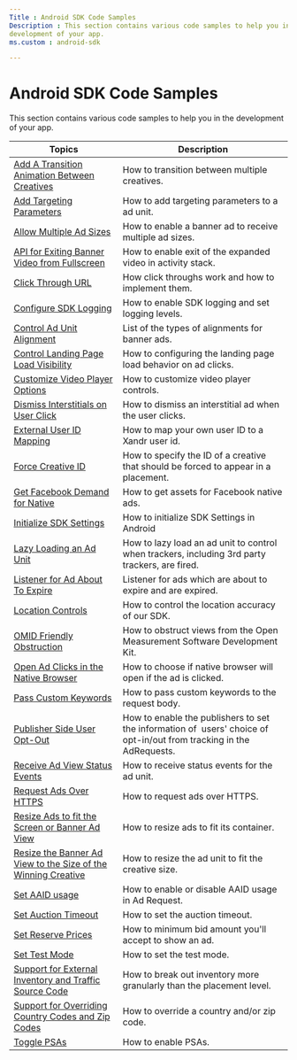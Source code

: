 ```yaml
---
Title : Android SDK Code Samples
Description : This section contains various code samples to help you in the
development of your app. 
ms.custom : android-sdk

---
```



# Android SDK Code Samples



This section contains various code samples to help you in the
development of your app. 

<table class="table">
<thead class="thead">
<tr class="header row">
<th id="ID-00000e38__entry__1" class="entry">Topics</th>
<th id="ID-00000e38__entry__2" class="entry">Description</th>
</tr>
</thead>
<tbody class="tbody">
<tr class="odd row">
<td class="entry" headers="ID-00000e38__entry__1"><a
href="add-a-transition-animation-on-android.md"
class="xref" target="_blank">Add A Transition Animation Between
Creatives</a></td>
<td class="entry" headers="ID-00000e38__entry__2">How to transition
between multiple creatives.</td>
</tr>
<tr class="even row">
<td class="entry" headers="ID-00000e38__entry__1"><a
href="add-targeting-parameters-on-android.md"
class="xref" target="_blank">Add Targeting Parameters</a></td>
<td class="entry" headers="ID-00000e38__entry__2">How to add targeting
parameters to a ad unit.</td>
</tr>
<tr class="odd row">
<td class="entry" headers="ID-00000e38__entry__1"><a
href="allow-multiple-ad-sizes-to-serve-into-a-banner-ad-view-on-android.md"
class="xref" target="_blank">Allow Multiple Ad Sizes</a></td>
<td class="entry" headers="ID-00000e38__entry__2">How to enable a banner
ad to receive multiple ad sizes.</td>
</tr>
<tr class="even row">
<td class="entry" headers="ID-00000e38__entry__1"><a
href="api-for-exiting-banner-video-from-fullscreen.md"
class="xref" target="_blank">API for Exiting Banner Video from
Fullscreen</a></td>
<td class="entry" headers="ID-00000e38__entry__2">How to enable exit of
the expanded video in activity stack.</td>
</tr>
<tr class="odd row">
<td class="entry" headers="ID-00000e38__entry__1"><a
href="click-through-url-on-android.md"
class="xref" target="_blank">Click Through URL</a></td>
<td class="entry" headers="ID-00000e38__entry__2">How click throughs
work and how to implement them.</td>
</tr>
<tr class="even row">
<td class="entry" headers="ID-00000e38__entry__1"><a
href="configure-sdk-logging-on-android.md"
class="xref" target="_blank">Configure SDK Logging</a></td>
<td class="entry" headers="ID-00000e38__entry__2">How to enable SDK
logging and set logging levels.</td>
</tr>
<tr class="odd row">
<td class="entry" headers="ID-00000e38__entry__1"><a
href="control-ad-unit-alignment-on-android.md"
class="xref" target="_blank">Control Ad Unit Alignment</a></td>
<td class="entry" headers="ID-00000e38__entry__2">List of the types of
alignments for banner ads.</td>
</tr>
<tr class="even row">
<td class="entry" headers="ID-00000e38__entry__1"><a
href="control-landing-page-load-visibility-on-android.md"
class="xref" target="_blank">Control Landing Page Load
Visibility</a></td>
<td class="entry" headers="ID-00000e38__entry__2">How to configuring the
landing page load behavior on ad clicks.</td>
</tr>
<tr class="odd row">
<td class="entry" headers="ID-00000e38__entry__1"><a
href="customize-video-player-options-on-android.md"
class="xref" target="_blank">Customize Video Player Options</a></td>
<td class="entry" headers="ID-00000e38__entry__2">How to customize video
player controls.</td>
</tr>
<tr class="even row">
<td class="entry" headers="ID-00000e38__entry__1"><a
href="dismiss-interstitials-on-user-click.md"
class="xref" target="_blank">Dismiss Interstitials on User
Click</a></td>
<td class="entry" headers="ID-00000e38__entry__2">How to dismiss an
interstitial ad when the user clicks.</td>
</tr>
<tr class="odd row">
<td class="entry" headers="ID-00000e38__entry__1"><a
href="user-id-s--mapping-on-android.md"
class="xref" target="_blank">External User ID Mapping</a></td>
<td class="entry" headers="ID-00000e38__entry__2">How to map your own
user ID to a Xandr user id.</td>
</tr>
<tr class="even row">
<td class="entry" headers="ID-00000e38__entry__1"><a
href="forcecreativeid-for-android.md"
class="xref" target="_blank">Force Creative ID</a></td>
<td class="entry" headers="ID-00000e38__entry__2">How to specify the ID
of a creative that should be forced to appear in a placement.</td>
</tr>
<tr class="odd row">
<td class="entry" headers="ID-00000e38__entry__1"><a
href="get-facebook-demand-for-native-on-android.md"
class="xref" target="_blank">Get Facebook Demand for Native</a></td>
<td class="entry" headers="ID-00000e38__entry__2">How to get assets for
Facebook native ads.</td>
</tr>
<tr class="even row">
<td class="entry" headers="ID-00000e38__entry__1"><a
href="initialize-sdk-settings-in-android.md"
class="xref" target="_blank">Initialize SDK Settings</a></td>
<td class="entry" headers="ID-00000e38__entry__2">How to initialize SDK
Settings in Android</td>
</tr>
<tr class="odd row">
<td class="entry" headers="ID-00000e38__entry__1"><a
href="lazy-load-for-android.md"
class="xref" target="_blank">Lazy Loading an Ad Unit</a></td>
<td class="entry" headers="ID-00000e38__entry__2">How to lazy load an ad
unit to control when trackers, including 3rd party trackers, are
fired.</td>
</tr>
<tr class="even row">
<td class="entry" headers="ID-00000e38__entry__1"><a
href="listener-for-onadabouttoexpire-on-android.md"
class="xref" target="_blank">Listener for Ad About To Expire</a></td>
<td class="entry" headers="ID-00000e38__entry__2">Listener for ads which
are about to expire and are expired.</td>
</tr>
<tr class="odd row">
<td class="entry" headers="ID-00000e38__entry__1"><a
href="location-controls-on-android.md"
class="xref" target="_blank">Location Controls</a></td>
<td class="entry" headers="ID-00000e38__entry__2">How to control the
location accuracy of our SDK.</td>
</tr>
<tr class="even row">
<td class="entry" headers="ID-00000e38__entry__1"><a
href="omid-friendly-obstruction-for-android.md"
class="xref" target="_blank">OMID Friendly Obstruction</a></td>
<td class="entry" headers="ID-00000e38__entry__2">How to obstruct views
from the Open Measurement Software Development Kit.</td>
</tr>
<tr class="odd row">
<td class="entry" headers="ID-00000e38__entry__1"><a
href="open-ad-clicks-in-the-native-browser-on-android.md"
class="xref" target="_blank">Open Ad Clicks in the Native
Browser</a></td>
<td class="entry" headers="ID-00000e38__entry__2">How to choose if
native browser will open if the ad is clicked.</td>
</tr>
<tr class="even row">
<td class="entry" headers="ID-00000e38__entry__1"><a
href="pass-custom-keywords-on-android.md"
class="xref" target="_blank">Pass Custom Keywords</a></td>
<td class="entry" headers="ID-00000e38__entry__2">How to pass custom
keywords to the request body.</td>
</tr>
<tr class="odd row">
<td class="entry" headers="ID-00000e38__entry__1"><a
href="publisher-side-user-opt-out-for-android.md"
class="xref" target="_blank">Publisher Side User Opt-Out</a></td>
<td class="entry" headers="ID-00000e38__entry__2">How to enable the
publishers to set the information of  users' choice of opt-in/out from
tracking in the AdRequests.</td>
</tr>
<tr class="even row">
<td class="entry" headers="ID-00000e38__entry__1"><a
href="receive-ad-view-status-events-on-android.md"
class="xref" target="_blank">Receive Ad View Status Events</a></td>
<td class="entry" headers="ID-00000e38__entry__2">How to receive status
events for the ad unit.</td>
</tr>
<tr class="odd row">
<td class="entry" headers="ID-00000e38__entry__1"><a
href="request-ads-over-https-on-android.md"
class="xref" target="_blank">Request Ads Over HTTPS</a></td>
<td class="entry" headers="ID-00000e38__entry__2">How to request ads
over HTTPS.</td>
</tr>
<tr class="even row">
<td class="entry" headers="ID-00000e38__entry__1"><a
href="resize-ads-to-fit-the-screen-or-banner-ad-view-on-android.md"
class="xref" target="_blank">Resize Ads to fit the Screen or Banner Ad
View</a></td>
<td class="entry" headers="ID-00000e38__entry__2">How to resize ads to
fit its container.</td>
</tr>
<tr class="odd row">
<td class="entry" headers="ID-00000e38__entry__1"><a
href="resize-the-banner-ad-view-to-the-size-of-the-winning-creative-on-android.md"
class="xref" target="_blank">Resize the Banner Ad View to the Size of
the Winning Creative</a></td>
<td class="entry" headers="ID-00000e38__entry__2">How to resize the ad
unit to fit the creative size.</td>
</tr>
<tr class="even row">
<td class="entry" headers="ID-00000e38__entry__1"><a
href="set-aaid-usage-for-android.md"
class="xref" target="_blank">Set AAID usage</a></td>
<td class="entry" headers="ID-00000e38__entry__2">How to enable or
disable AAID usage in Ad Request.</td>
</tr>
<tr class="odd row">
<td class="entry" headers="ID-00000e38__entry__1"><a
href="set-the-auction-timeout-for-android.md"
class="xref" target="_blank">Set Auction Timeout</a></td>
<td class="entry" headers="ID-00000e38__entry__2">How to set the auction
timeout.</td>
</tr>
<tr class="even row">
<td class="entry" headers="ID-00000e38__entry__1"><a
href="set-reserve-prices-on-android.md"
class="xref" target="_blank">Set Reserve Prices</a></td>
<td class="entry" headers="ID-00000e38__entry__2">How to minimum bid
amount you'll accept to show an ad.</td>
</tr>
<tr class="odd row">
<td class="entry" headers="ID-00000e38__entry__1"><a
href="set-test-mode-for-android.md"
class="xref" target="_blank">Set Test Mode</a></td>
<td class="entry" headers="ID-00000e38__entry__2">How to set the test
mode.</td>
</tr>
<tr class="even row">
<td class="entry" headers="ID-00000e38__entry__1"><a
href="support-for-external-inventory-code-and-traffic-source-code-on-android.md"
class="xref" target="_blank">Support for External Inventory and Traffic
Source Code</a></td>
<td class="entry" headers="ID-00000e38__entry__2">How to break out
inventory more granularly than the placement level.</td>
</tr>
<tr class="odd row">
<td class="entry" headers="ID-00000e38__entry__1"><a
href="support-for-overriding-country-codes-and-zip-codes-on-android.md"
class="xref" target="_blank">Support for Overriding Country Codes and
Zip Codes</a></td>
<td class="entry" headers="ID-00000e38__entry__2">How to override a
country and/or zip code.</td>
</tr>
<tr class="even row">
<td class="entry" headers="ID-00000e38__entry__1"><a
href="toggle-psas-on-android.md"
class="xref" target="_blank">Toggle PSAs</a></td>
<td class="entry" headers="ID-00000e38__entry__2">How to enable
PSAs.</td>
</tr>
</tbody>
</table>




